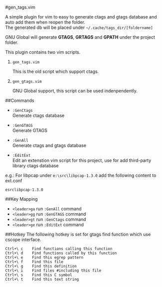#gen_tags.vim

A simple plugin for vim to easy to generate ctags and gtags database and auto add them when reopen the folder.<br/>
The generated db will be placed under `~/.cache/tags_dir/[foldername]`<br/>

GNU Global will generate **GTAGS**, **GRTAGS** and **GPATH** under the project folder.

This plugin contains two vim scripts.

1. `gen_tags.vim`

    This is the old script which support ctags.

2. `gen_gtags.vim`

    GNU Global support, this script can be used indenpendently.

##Commands
* `:GenCtags`<br/>
Generate ctags database

* `:GenGTAGS`<br/>
Generate GTAGS

* `:GenAll`<br/>
Generate ctags and gtags database

* `:EditExt`<br/>
Edit an extenstion vim script for this project, use for add third-party library ctags database

e.g.: For libpcap under `e:\src\libpcap-1.3.0` add the following content to ext.conf

```
esrclibpcap-1.3.0
```

##Key Mapping
* `<leader>ga` run `:GenAll` command
* `<leader>gg` run `:GenGTAGS` command
* `<leader>gt` run `:GenCtags` command
* `<leader>ge` run `:EditExt` command

##Hotkey
The following hotkey is set for gtags find function which use cscope interface.
```
Ctrl+\ c    Find functions calling this function
Ctrl+\ d    Find functions called by this function
Ctrl+\ e    Find this egrep pattern
Ctrl+\ f    Find this file
Ctrl+\ g    Find this definition
Ctrl+\ i    Find files #including this file
Ctrl+\ s    Find this C symbol
Ctrl+\ t    Find this text string
```
